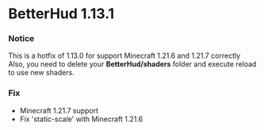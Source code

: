 # BetterHud 1.13.1

### Notice
This is a hotfix of 1.13.0 for support Minecraft 1.21.6 and 1.21.7 correctly  
Also, you need to delete your **BetterHud/shaders** folder and execute reload to use new shaders.

### Fix
- Minecraft 1.21.7 support
- Fix 'static-scale' with Minecraft 1.21.6